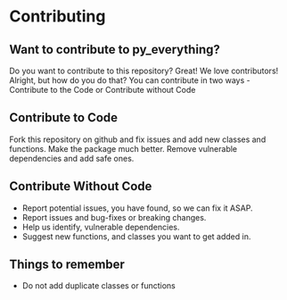 # Contributing
## Want to contribute to py_everything?
Do you want to contribute to this repository? Great! We love contributors! Alright, but how do you do that?
You can contribute in two ways - Contribute to the Code or Contribute without Code

## Contribute to Code
Fork this repository on github and fix issues and add new classes and functions. Make the package much better.
Remove vulnerable dependencies and add safe ones.

## Contribute Without Code
- Report potential issues, you have found, so we can fix it ASAP.
- Report issues and bug-fixes or breaking changes.
- Help us identify, vulnerable dependencies.
- Suggest new functions, and classes you want to get added in.

## Things to remember
- Do not add duplicate classes or functions
